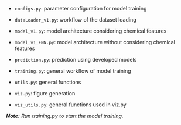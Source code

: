 
- `configs.py`: parameter configuration for model training

- `dataLoader_v1.py`: workflow of the dataset loading

- `model_v1.py`: model architecture considering chemical features
- `model_v1_FNN.py`: model architecture without considering chemical features

- `prediction.py`: prediction using developed models
- `training.py`: general workflow of model training 

- `utils.py`: general functions

- `viz.py`: figure generation
- `viz_utils.py`: general functions used in viz.py

***Note:** Run training.py to start the model training.*
